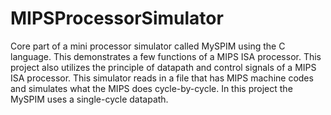 # MIPSProcessorSimulator
Core part of a mini processor simulator called MySPIM using the C language. This demonstrates a few functions of a MIPS
ISA processor. This project also utilizes the principle of datapath and control signals of a MIPS ISA processor. This simulator reads in a file that has MIPS machine codes and simulates what the MIPS does cycle-by-cycle. In this project the MySPIM uses a single-cycle datapath.
